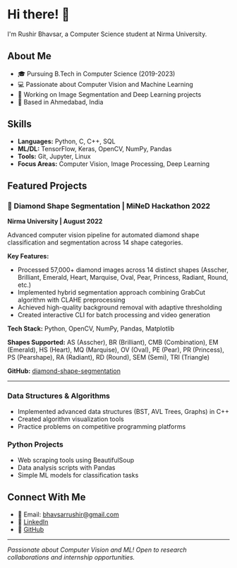 # Hi there! 👋

I'm Rushir Bhavsar, a Computer Science student at Nirma University.

## About Me
- 🎓 Pursuing B.Tech in Computer Science (2019-2023)
- 💻 Passionate about Computer Vision and Machine Learning
- 🌱 Working on Image Segmentation and Deep Learning projects
- 📍 Based in Ahmedabad, India

## Skills
- **Languages:** Python, C, C++, SQL
- **ML/DL:** TensorFlow, Keras, OpenCV, NumPy, Pandas
- **Tools:** Git, Jupyter, Linux
- **Focus Areas:** Computer Vision, Image Processing, Deep Learning

## Featured Projects

### 🔹 Diamond Shape Segmentation | MiNeD Hackathon 2022
**Nirma University | August 2022**

Advanced computer vision pipeline for automated diamond shape classification and segmentation across 14 shape categories.

**Key Features:**
- Processed 57,000+ diamond images across 14 distinct shapes (Asscher, Brilliant, Emerald, Heart, Marquise, Oval, Pear, Princess, Radiant, Round, etc.)
- Implemented hybrid segmentation approach combining GrabCut algorithm with CLAHE preprocessing
- Achieved high-quality background removal with adaptive thresholding
- Created interactive CLI for batch processing and video generation

**Tech Stack:** Python, OpenCV, NumPy, Pandas, Matplotlib

**Shapes Supported:** AS (Asscher), BR (Brilliant), CMB (Combination), EM (Emerald), HS (Heart), MQ (Marquise), OV (Oval), PE (Pear), PR (Princess), PS (Pearshape), RA (Radiant), RD (Round), SEM (Semi), TRI (Triangle)

**GitHub:** [diamond-shape-segmentation](https://github.com/rushirb2001/diamond-shape-segmentation)

---

### Data Structures & Algorithms
- Implemented advanced data structures (BST, AVL Trees, Graphs) in C++
- Created algorithm visualization tools
- Practice problems on competitive programming platforms

### Python Projects
- Web scraping tools using BeautifulSoup
- Data analysis scripts with Pandas
- Simple ML models for classification tasks

## Connect With Me
- 📧 Email: bhavsarrushir@gmail.com
- 💼 [LinkedIn](https://www.linkedin.com/in/rushir-bhavsar/)
- 🐙 [GitHub](https://github.com/rushirb2001)

---
*Passionate about Computer Vision and ML! Open to research collaborations and internship opportunities.*